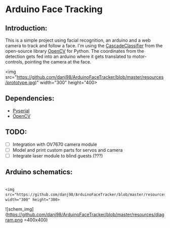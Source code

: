 # Arduino Face Tracking
## Introduction:
This is a simple project using facial recognition, an arduino and a web camera to track and follow a face. I'm using the
[CascadeClassifier](https://docs.opencv.org/4.x/d1/de5/classcv_1_1CascadeClassifier.html) from the open-source library 
[OpenCV](https://github.com/opencv/opencv) for Python. The coordinates from the detection gets fed into an arduino where
it gets translated to motor-controls, pointing the camera at the face.

<img src="https://github.com/danj98/ArduinoFaceTracker/blob/master/resources/prototype.jpg)" width="300" height="400>

## Dependencies:
* [Pyserial](https://pypi.org/project/pyserial/)
* [OpenCV](https://pypi.org/project/opencv-python/)

## TODO:
- [ ] Integration with OV7670 camera module
- [ ] Model and print custom parts for servos and camera
- [ ] Integrate laser module to blind guests (???)

## Arduino schematics:
                                                                                                                 <img src="https://github.com/danj98/ArduinoFaceTracker/blob/master/resources/diagram.png" width="300" height="300>
![schem_img](https://github.com/danj98/ArduinoFaceTracker/blob/master/resources/diagram.png =400x400)
